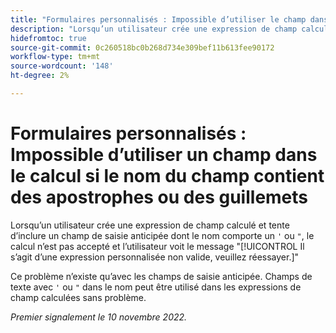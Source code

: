 ```yaml
---
title: "Formulaires personnalisés : Impossible d’utiliser le champ dans le calcul si le nom du champ contient des guillemets ou une apostrophe"
description: "Lorsqu’un utilisateur crée une expression de champ calculée et tente d’inclure un champ de type devant dont le nom comporte une apostrophe ou un guillemet, le calcul n’est pas accepté, et l’utilisateur voit le message Il s’agit d’une expression personnalisée non valide, veuillez réessayer."
hidefromtoc: true
source-git-commit: 0c260518bc0b268d734e309bef11b613fee90172
workflow-type: tm+mt
source-wordcount: '148'
ht-degree: 2%

---
```



# Formulaires personnalisés : Impossible d’utiliser un champ dans le calcul si le nom du champ contient des apostrophes ou des guillemets

Lorsqu’un utilisateur crée une expression de champ calculé et tente d’inclure un champ de saisie anticipée dont le nom comporte un `'` ou `"`, le calcul n’est pas accepté et l’utilisateur voit le message &quot;[!UICONTROL Il s’agit d’une expression personnalisée non valide, veuillez réessayer.]&quot;

Ce problème n’existe qu’avec les champs de saisie anticipée. Champs de texte avec `'` ou `"` dans le nom peut être utilisé dans les expressions de champ calculées sans problème.

_Premier signalement le 10 novembre 2022._

